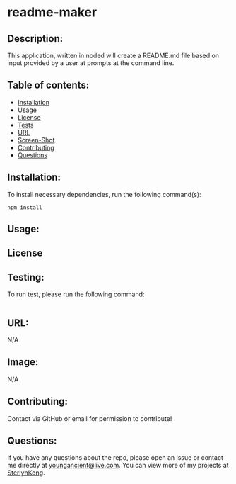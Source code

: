 # readme-maker
  

  ## Description:
  This application, written in noded will create a README.md file based on input provided by a user at prompts at the command line.



  ## Table of contents:
  * [Installation](#installation)
  * [Usage](#usage)
  * [License](#license)
  * [Tests](#testing)
  * [URL](#url)
  * [Screen-Shot](#screenshot)
  * [Contributing](#contributing)
  * [Questions](#questions)



  ## Installation:
  To install necessary dependencies, run the following command(s):

  ```
  npm install
  ```


  ## Usage:
  


  ## License
  


  ## Testing:
  To run test, please run the following command:

  ```
  
  ```


  ## URL:
  N/A


  ## Image:
  N/A


  ## Contributing:
  Contact via GitHub or email for permission to contribute!


  ## Questions:
  If you have any questions about the repo, please open an issue or contact me directly at youngancient@live.com. You can view more of my projects at [SterlynKong](https://github.com/SterlynKong).
